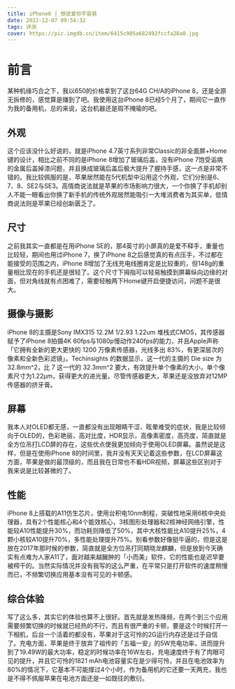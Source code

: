 ```yaml
---
title: iPhone8 | 想说爱你不容易
date: 2022-12-07 09:54:32
tags: 评测
cover: https://pic.imgdb.cn/item/6415c905a682492fccfa28a0.jpg
---
```

# 前言
某种机缘巧合之下，我以650的价格拿到了这台64G CH/A的iPhone 8，还是全原无拆修的，感觉算是赚到了吧。我使用这台iPhone 8已经5个月了，期间它一直作为我的备用机，总的来说，这台机器还是瑕不掩瑜的吧。
## 外观
这个应该没什么好说的，就是iPhone 4.7英寸系列非常Classic的非全面屏+Home键的设计，相比之前不同的是iPhone 8增加了玻璃后盖，没有iPhone 7饱受诟病的金属后盖掉漆问题，并且换成玻璃后盖后极大提升了握持手感，这一点是非常不错的。我比较佩服的是，苹果居然能在5代机型中沿用这个外观，它们分别是6、7、8、SE2与SE3。高情商说法就是苹果的市场影响力很大，一个你换了手机却别人不能一眼看出你换了新手机的传统外观居然能吸引一大堆消费者为其买单，低情商说法则是苹果已经创新匮乏了。
## 尺寸
之前我其实一直都是在用iPhone SE的，那4英寸的小屏真的是爱不释手，重量也比较轻，期间也用过iPhone 7，换了iPhone 8之后感觉真的有点压手，不过都在能接受的范围之内，iPhone 8增加了无线充电线圈肯定是比较重的，但148g的重量相比现在的手机还是很轻了。这个尺寸下拇指可以轻易触摸到屏幕纵向边缘的对面，但对角线就有点困难了，需要轻触两下Home键开启便捷访问，问题不是很大。
## 摄像与摄影
iPhone 8的主摄是Sony IMX315 12.2M 1/2.93 1.22um 堆栈式CMOS，其传感器赋予了iPhone 8拍摄4K 60fps与1080p慢动作240fps的能力，并且Apple声称「它拥有全新的更大更快的 1200 万像素传感器，光线多出 83%，有更深层次的像素和全新色彩滤镜」。Techinsights 的数据显示，这一代的主摄的 Die size 为 32.8mm^2，比 7 这一代的 32.3mm^2 要大，有效提升单个像素的大小，单个像素尺寸为1.22µm，获得更大的进光量。尽管传感器更大，苹果还是没放弃对12MP传感器的挤牙膏。
## 屏幕
我本人对OLED都无感，一直都没有出现眼睛干涩、眩晕难受的症状，我是比较倾向于OLED的，色彩艳丽，高对比度，HDR显示，高像素密度，高亮度，简直就是全方位吊打LCD屏的存在，这些优点使我更加倾向于使用OLED屏幕。虽然说是这样，但是在使用iPhone 8的时间里，我并没有天天记着这些参数，在LCD屏幕这方面，苹果是做的最顶级的，而且我在日常也不看HDR视频，屏幕这些区别对于我来说是比较甚微的了。
## 性能
iPhone 8上搭载的A11仿生芯片，使用台积电10nm制程，突破性地采用6核中央处理器，具有2个性能核心和4个能效核心，3核图形处理器和2核神经网络引擎，性能较A10性能提升30%，而功耗则降低了50%，其中大核性能比A10提升25%，4颗小核较A10提升70%，多性能处理提升75%。别看参数好像挺牛逼的，但是这是放在2017年那时候的参数，简直就是全方位吊打同期晓龙麒麟，但是放到今天确实有点难为人家A11了，面对越来越臃肿的「小而美」软件，它的性能也是迟早要被榨干的。当然实际情况并没有我写的这么严重，在平常只是打开软件的速度稍慢而已，不频繁切换应用基本没有可见的卡顿感。
## 综合体验
写了这么多，其实它的体验也算不上很好。首先就是发热降频，在两个到三个应用需要频繁切换的时候就已经热的不行，而且有很严重的卡顿，要是这个时候打开一下相机，后台一个活着的都没有，苹果对于这可怜的2G运行内存还是过于自信了。充电方面，苹果是终于放弃了祖传的「五福一安」的5W充电功率，进而提升到了19.49W的最大功率，稳定的时候功率在16W左右，充电速度终于有了肉眼可见的提升，并且它可怜的1821 mAh电池容量实在是少得可怜，并且在电池效率为80%的情况下，它基本不可能撑过4个小时，作为备用机的它还要一天两充，我也是不得不佩服苹果在电池方面还是一如既往的敷衍。